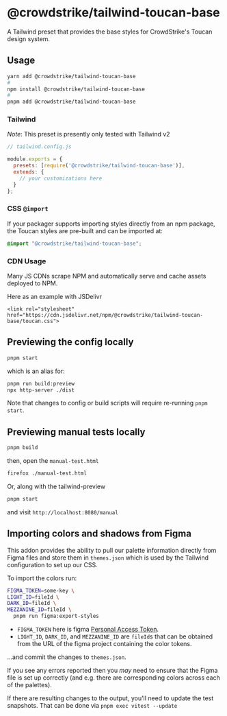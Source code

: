 # @crowdstrike/tailwind-toucan-base

A Tailwind preset that provides the base styles for CrowdStrike's Toucan design system.

## Usage

```bash
yarn add @crowdstrike/tailwind-toucan-base
#
npm install @crowdstrike/tailwind-toucan-base
#
pnpm add @crowdstrike/tailwind-toucan-base
```

### Tailwind

_Note_: This preset is presently only tested with Tailwind v2

```js
// tailwind.config.js

module.exports = {
  presets: [require('@crowdstrike/tailwind-toucan-base')],
  extends: {
    // your customizations here
  }
};
```

### CSS `@import`

If your packager supports importing styles directly from an npm package, the Toucan styles are pre-built and can be imported at:

```css
@import "@crowdstrike/tailwind-toucan-base";
```

### CDN Usage

Many JS CDNs scrape NPM and automatically serve and cache assets
deployed to NPM.

Here as an example with JSDelivr
```
<link rel="stylesheet" href="https://cdn.jsdelivr.net/npm/@crowdstrike/tailwind-toucan-base/toucan.css">
```

## Previewing the config locally

```bash
pnpm start
```
which is an alias for:

```bash
pnpm run build:preview
npx http-server ./dist
```

Note that changes to config or build scripts will require re-running `pnpm start`.

## Previewing manual tests locally

```bash
pnpm build
```

then, open the `manual-test.html`
```bash
firefox ./manual-test.html
```

Or, along with the tailwind-preview
```bash
pnpm start
```

and visit `http://localhost:8080/manual`

## Importing colors and shadows from Figma

This addon provides the ability to pull our palette information directly from Figma files and store them in
`themes.json` which is used by the Tailwind configuration to set up our CSS.

To import the colors run:

```bash
FIGMA_TOKEN=some-key \
LIGHT_ID=fileId \
DARK_ID=fileId \
MEZZANINE_ID=fileId \
  pnpm run figma:export-styles
```

- `FIGMA_TOKEN` here is figma [Personal Access Token](https://www.figma.com/developers/api#access-tokens).
- `LIGHT_ID`, `DARK_ID`, and `MEZZANINE_ID` are `fileId`s that can be obtained from the URL of the figma project containing the color tokens.

...and commit the changes to `themes.json`.

If you see any errors reported then you _may_ need to ensure that the Figma file is set up correctly (and e.g.
there are corresponding colors across each of the palettes).

If there are resulting changes to the output, you'll need to update the test snapshots.
That can be done via `pnpm exec vitest --update`
